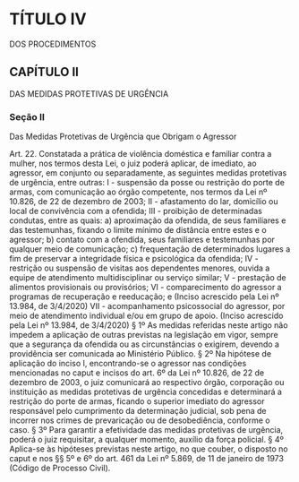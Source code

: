 # TÍTULO IV
DOS PROCEDIMENTOS

## CAPÍTULO II
DAS MEDIDAS PROTETIVAS DE URGÊNCIA

### Seção II
Das Medidas Protetivas de Urgência que Obrigam o Agressor

Art. 22.  Constatada a prática de violência doméstica e familiar contra a mulher, nos termos desta Lei, o juiz poderá aplicar, de imediato, ao agressor, em conjunto ou separadamente, as seguintes medidas protetivas de urgência, entre outras: 
I - suspensão da posse ou restrição do porte de armas, com comunicação ao órgão competente, nos termos da Lei nº 10.826, de 22 de dezembro de 2003; 
II - afastamento do lar, domicílio ou local de convivência com a ofendida; 
III - proibição de determinadas condutas, entre as quais: 
a) aproximação da ofendida, de seus familiares e das testemunhas, fixando o limite mínimo de distância entre estes e o agressor; 
b) contato com a ofendida, seus familiares e testemunhas por qualquer meio de comunicação; 
c) frequentação de determinados lugares a fim de preservar a integridade física e psicológica da ofendida; 
IV - restrição ou suspensão de visitas aos dependentes menores, ouvida a equipe de atendimento multidisciplinar ou serviço similar; 
V - prestação de alimentos provisionais ou provisórios;
VI - comparecimento do agressor a programas de recuperação e reeducação; e (Inciso acrescido pela Lei nº 13.984, de 3/4/2020)
VII - acompanhamento psicossocial do agressor, por meio de atendimento individual e/ou em grupo de apoio. (Inciso acrescido pela Lei nº 13.984, de 3/4/2020)
§ 1º As medidas referidas neste artigo não impedem a aplicação de outras previstas na legislação em vigor, sempre que a segurança da ofendida ou as circunstâncias o exigirem, devendo a providência ser comunicada ao Ministério Público. 
§ 2º Na hipótese de aplicação do inciso I, encontrando-se o agressor nas condições mencionadas no caput e incisos do art. 6º da Lei nº 10.826, de 22 de dezembro de 2003, o juiz comunicará ao respectivo órgão, corporação ou instituição as medidas protetivas de urgência concedidas e determinará a restrição do porte de armas, ficando o superior imediato do agressor responsável pelo cumprimento da determinação judicial, sob pena de incorrer nos crimes de prevaricação ou de desobediência, conforme o caso. 
§ 3º Para garantir a efetividade das medidas protetivas de urgência, poderá o juiz requisitar, a qualquer momento, auxílio da força policial. 
§ 4º Aplica-se às hipóteses previstas neste artigo, no que couber, o disposto no caput e nos §§ 5º e 6º do art. 461 da Lei nº 5.869, de 11 de janeiro de 1973 (Código de Processo Civil). 
